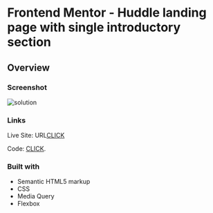 # Frontend Mentor - Huddle landing page with single introductory section

## Overview

### Screenshot

![solution](https://)

### Links

 Live Site: URL[CLICK](https://)

 Code: [CLICK](https://).

### Built with

- Semantic HTML5 markup
- CSS
- Media Query
- Flexbox

